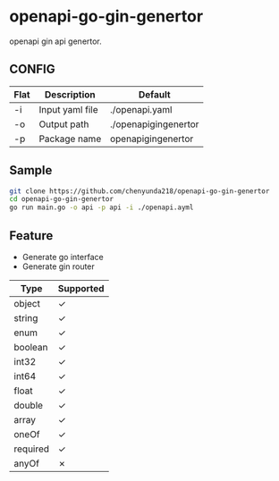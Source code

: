 # openapi-go-gin-genertor

openapi gin api genertor.

## CONFIG

| Flat | Description     | Default              |
| ---- | --------------- | -------------------- |
| -i   | Input yaml file | ./openapi.yaml       |
| -o   | Output path     | ./openapigingenertor |
| -p   | Package name    | openapigingenertor   |

## Sample

```bash
git clone https://github.com/chenyunda218/openapi-go-gin-genertor
cd openapi-go-gin-genertor
go run main.go -o api -p api -i ./openapi.ayml
```

## Feature

- Generate go interface
- Generate gin router

| Type     | Supported |
| -------- | --------- |
| object   | ✓         |
| string   | ✓         |
| enum     | ✓         |
| boolean  | ✓         |
| int32    | ✓         |
| int64    | ✓         |
| float    | ✓         |
| double   | ✓         |
| array    | ✓         |
| oneOf    | ✓         |
| required | ✓         |
| anyOf    | ✗         |
